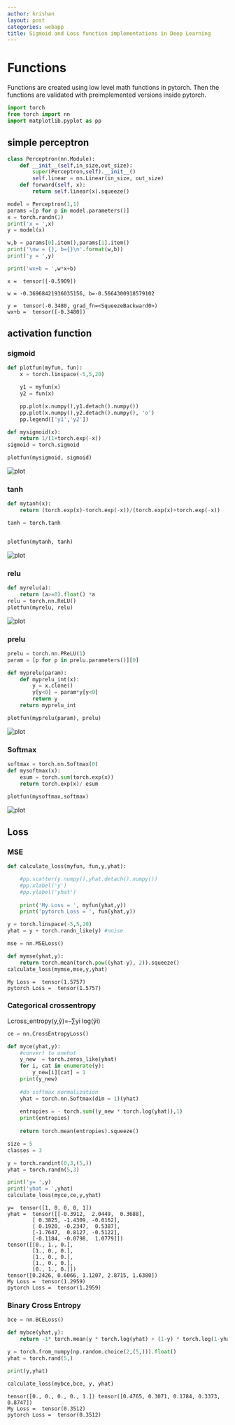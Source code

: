 ```yaml
---
author: krishan
layout: post
categories: webapp
title: Sigmoid and Loss function implementations in Deep Learning
---
```

# Functions

Functions are created using low level math functions in pytorch. Then the functions are validated with preimplemented versions inside pytorch.

```python
import torch
from torch import nn
import matplotlib.pyplot as pp
```

## simple perceptron 


```python
class Perceptron(nn.Module):
    def __init__(self,in_size,out_size):
        super(Perceptron,self).__init__()
        self.linear = nn.Linear(in_size, out_size)
    def forward(self, x):
        return self.linear(x).squeeze()
```


```python
model = Perceptron(1,1)
params =[p for p in model.parameters()]
x = torch.randn(1)
print('x = ',x)
y = model(x)

w,b = params[0].item(),params[1].item()
print('\nw = {}, b={}\n'.format(w,b))
print('y = ',y)

print('wx+b = ',w*x+b)
```

    x =  tensor([-0.5909])
    
    w = -0.36968421936035156, b=-0.5664300918579102
    
    y =  tensor(-0.3480, grad_fn=<SqueezeBackward0>)
    wx+b =  tensor([-0.3480])
    

## activation function

### sigmoid


```python
def plotfun(myfun, fun):
    x = torch.linspace(-5,5,20)

    y1 = myfun(x)
    y2 = fun(x)

    pp.plot(x.numpy(),y1.detach().numpy())
    pp.plot(x.numpy(),y2.detach().numpy(), 'o')
    pp.legend(['y1','y2'])
```


```python
def mysigmoid(x):
    return 1/(1+torch.exp(-x))
sigmoid = torch.sigmoid

plotfun(mysigmoid, sigmoid)
```


![plot](../assets/functions/output_7_0.png)


### tanh


```python
def mytanh(x):
    return (torch.exp(x)-torch.exp(-x))/(torch.exp(x)+torch.exp(-x))

tanh = torch.tanh


plotfun(mytanh, tanh)
```


![plot](../assets/functions/output_9_0.png)


### relu


```python
def myrelu(a):
    return (a>=0).float() *a
relu = torch.nn.ReLU()
plotfun(myrelu, relu)

```


![plot](../assets/functions/output_11_0.png)


### prelu


```python
prelu = torch.nn.PReLU(1)
param = [p for p in prelu.parameters()][0]

def myprelu(param):
    def myprelu_int(x):
        y = x.clone()
        y[y<0] = param*y[y<0]
        return y
    return myprelu_int

plotfun(myprelu(param), prelu)
```


![plot](../assets/functions/output_13_0.png)


### Softmax


```python
softmax = torch.nn.Softmax(0)
def mysoftmax(x):
    esum = torch.sum(torch.exp(x))
    return torch.exp(x)/ esum

plotfun(mysoftmax,softmax)
```


![plot](../assets/functions/output_15_0.png)


## Loss

### MSE


```python
def calculate_loss(myfun, fun,y,yhat):

    #pp.scatter(y.numpy(),yhat.detach().numpy())
    #pp.xlabel('y')
    #pp.ylabel('yhat')
    
    print('My Loss = ', myfun(yhat,y))
    print('pytorch Loss = ', fun(yhat,y))
```


```python
y = torch.linspace(-5,5,20)
yhat = y + torch.randn_like(y) #noise

mse = nn.MSELoss()

def mymse(yhat,y):
    return torch.mean(torch.pow((yhat-y), 2)).squeeze()
calculate_loss(mymse,mse,y,yhat)
```

    My Loss =  tensor(1.5757)
    pytorch Loss =  tensor(1.5757)
    

### Categorical crossentropy
Lcross_entropy(y,ŷ)=–∑yi log(ŷi)


```python
ce = nn.CrossEntropyLoss()

def myce(yhat,y):
    #convert to onehot
    y_new  = torch.zeros_like(yhat)
    for i, cat in enumerate(y):
        y_new[i][cat] = 1
    print(y_new)
    
    #do softmax normalization
    yhat = torch.nn.Softmax(dim = 1)(yhat)
    
    entropies = - torch.sum((y_new * torch.log(yhat)),1)
    print(entropies)
    
    return torch.mean(entropies).squeeze()

size = 5
classes = 3

y = torch.randint(0,3,(5,))
yhat = torch.randn(5,3) 

print('y= ',y)
print('yhat = ',yhat)
calculate_loss(myce,ce,y,yhat)
```

    y=  tensor([1, 0, 0, 0, 1])
    yhat =  tensor([[-0.3912,  2.0449,  0.3688],
            [ 0.3825, -1.4309, -0.0162],
            [ 0.1920, -0.2347,  0.5387],
            [-1.7647,  0.8127, -0.5122],
            [-0.1184, -0.0798,  1.0779]])
    tensor([[0., 1., 0.],
            [1., 0., 0.],
            [1., 0., 0.],
            [1., 0., 0.],
            [0., 1., 0.]])
    tensor([0.2426, 0.6066, 1.1207, 2.8715, 1.6380])
    My Loss =  tensor(1.2959)
    pytorch Loss =  tensor(1.2959)
    

### Binary Cross Entropy


```python
bce = nn.BCELoss()

def mybce(yhat,y):
    return -1* torch.mean(y * torch.log(yhat) + (1-y) * torch.log(1-yhat))

y = torch.from_numpy(np.random.choice(2,(5,))).float()
yhat = torch.rand(5,)

print(y,yhat)

calculate_loss(mybce,bce, y, yhat)
```

    tensor([0., 0., 0., 0., 1.]) tensor([0.4765, 0.3071, 0.1784, 0.3373, 0.8747])
    My Loss =  tensor(0.3512)
    pytorch Loss =  tensor(0.3512)
    
